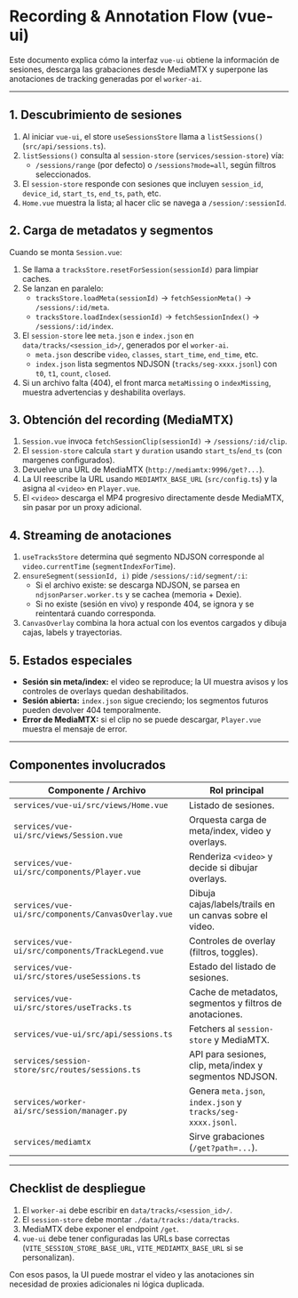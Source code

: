 # Recording & Annotation Flow (vue-ui)

Este documento explica cómo la interfaz `vue-ui` obtiene la información de sesiones, descarga las grabaciones desde MediaMTX y superpone las anotaciones de tracking generadas por el `worker-ai`.

---

## 1. Descubrimiento de sesiones

1. Al iniciar `vue-ui`, el store `useSessionsStore` llama a `listSessions()` (`src/api/sessions.ts`).
2. `listSessions()` consulta al `session-store` (`services/session-store`) vía:
   - `/sessions/range` (por defecto) o `/sessions?mode=all`, según filtros seleccionados.
3. El `session-store` responde con sesiones que incluyen `session_id`, `device_id`, `start_ts`, `end_ts`, `path`, etc.
4. `Home.vue` muestra la lista; al hacer clic se navega a `/session/:sessionId`.

## 2. Carga de metadatos y segmentos

Cuando se monta `Session.vue`:

1. Se llama a `tracksStore.resetForSession(sessionId)` para limpiar caches.
2. Se lanzan en paralelo:
   - `tracksStore.loadMeta(sessionId)` → `fetchSessionMeta()` → `/sessions/:id/meta`.
   - `tracksStore.loadIndex(sessionId)` → `fetchSessionIndex()` → `/sessions/:id/index`.
3. El `session-store` lee `meta.json` e `index.json` en `data/tracks/<session_id>/`, generados por el `worker-ai`.
   - `meta.json` describe `video`, `classes`, `start_time`, `end_time`, etc.
   - `index.json` lista segmentos NDJSON (`tracks/seg-xxxx.jsonl`) con `t0`, `t1`, `count`, `closed`.
4. Si un archivo falta (404), el front marca `metaMissing` o `indexMissing`, muestra advertencias y deshabilita overlays.

## 3. Obtención del recording (MediaMTX)

1. `Session.vue` invoca `fetchSessionClip(sessionId)` → `/sessions/:id/clip`.
2. El `session-store` calcula `start` y `duration` usando `start_ts`/`end_ts` (con margenes configurados).
3. Devuelve una URL de MediaMTX (`http://mediamtx:9996/get?...`).
4. La UI reescribe la URL usando `MEDIAMTX_BASE_URL` (`src/config.ts`) y la asigna al `<video>` en `Player.vue`.
5. El `<video>` descarga el MP4 progresivo directamente desde MediaMTX, sin pasar por un proxy adicional.

## 4. Streaming de anotaciones

1. `useTracksStore` determina qué segmento NDJSON corresponde al `video.currentTime` (`segmentIndexForTime`).
2. `ensureSegment(sessionId, i)` pide `/sessions/:id/segment/:i`:
   - Si el archivo existe: se descarga NDJSON, se parsea en `ndjsonParser.worker.ts` y se cachea (memoria + Dexie).
   - Si no existe (sesión en vivo) y responde 404, se ignora y se reintentará cuando corresponda.
3. `CanvasOverlay` combina la hora actual con los eventos cargados y dibuja cajas, labels y trayectorias.

## 5. Estados especiales

- **Sesión sin meta/index:** el video se reproduce; la UI muestra avisos y los controles de overlays quedan deshabilitados.
- **Sesión abierta:** `index.json` sigue creciendo; los segmentos futuros pueden devolver 404 temporalmente.
- **Error de MediaMTX:** si el clip no se puede descargar, `Player.vue` muestra el mensaje de error.

---

## Componentes involucrados

| Componente / Archivo                                   | Rol principal                                                               |
|--------------------------------------------------------|-----------------------------------------------------------------------------|
| `services/vue-ui/src/views/Home.vue`                   | Listado de sesiones.                                                        |
| `services/vue-ui/src/views/Session.vue`                | Orquesta carga de meta/index, video y overlays.                             |
| `services/vue-ui/src/components/Player.vue`            | Renderiza `<video>` y decide si dibujar overlays.                           |
| `services/vue-ui/src/components/CanvasOverlay.vue`     | Dibuja cajas/labels/trails en un canvas sobre el video.                     |
| `services/vue-ui/src/components/TrackLegend.vue`       | Controles de overlay (filtros, toggles).                                    |
| `services/vue-ui/src/stores/useSessions.ts`            | Estado del listado de sesiones.                                             |
| `services/vue-ui/src/stores/useTracks.ts`              | Cache de metadatos, segmentos y filtros de anotaciones.                     |
| `services/vue-ui/src/api/sessions.ts`                  | Fetchers al `session-store` y MediaMTX.                                     |
| `services/session-store/src/routes/sessions.ts`        | API para sesiones, clip, meta/index y segmentos NDJSON.                     |
| `services/worker-ai/src/session/manager.py`            | Genera `meta.json`, `index.json` y `tracks/seg-xxxx.jsonl`.                 |
| `services/mediamtx`                                    | Sirve grabaciones (`/get?path=...`).                                        |

---

## Checklist de despliegue

1. El `worker-ai` debe escribir en `data/tracks/<session_id>/`.
2. El `session-store` debe montar `./data/tracks:/data/tracks`.
3. MediaMTX debe exponer el endpoint `/get`.
4. `vue-ui` debe tener configuradas las URLs base correctas (`VITE_SESSION_STORE_BASE_URL`, `VITE_MEDIAMTX_BASE_URL` si se personalizan).

Con esos pasos, la UI puede mostrar el video y las anotaciones sin necesidad de proxies adicionales ni lógica duplicada.
